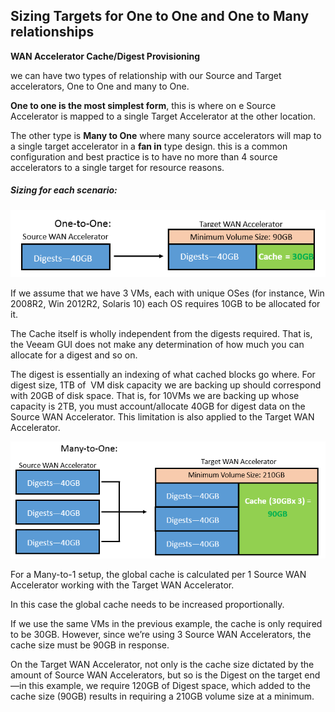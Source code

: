 <!--- This was last Changed 03-05-17 by PS --->
## Sizing Targets for One to One and One to Many relationships





**WAN Accelerator Cache/Digest Provisioning**

we can have two types of relationship with our Source and Target accelerators, One to One and many to One.

**One to one is the most simplest form**, this is where on e Source Accelerator is mapped to a single Target Accelerator at the other location.

The other type is **Many to One** where many source accelerators will map to a single target accelerator in a **fan in** type design. this is a common configuration and best practice is to have no more than 4 source accelerators to a single target for resource reasons.

##### Sizing for each scenario:


![Target with One to One relationship](./Wan-Accel_Sizing-1-2-1.png)

If we assume that we have 3 VMs, each with unique OSes (for instance, Win 2008R2, Win 2012R2, Solaris 10) each OS requires 10GB to be allocated for it.

The Cache itself is wholly independent from the digests required. That is, the Veeam GUI does not make any determination of how much you can allocate for a digest and so on.

The digest is essentially an indexing of what cached blocks go where. For digest size, 1TB of 
VM disk capacity we are backing up should correspond with 20GB of disk space. That is, for 10VMs we are backing up whose capacity is 2TB, you must account/allocate 40GB for digest data on the Source WAN Accelerator. This limitation is also applied to the Target WAN Accelerator.



![Target with One to One relationship](./Wan-Accel_Sizing-Many-to-One.png)


For a Many-to-1 setup, the global cache is calculated per 1 Source WAN Accelerator working with the Target WAN Accelerator.

In this case the global cache needs to be increased proportionally.

If we use the same VMs in the previous example, the cache is only required to be 30GB. However, since we’re using 3 Source WAN Accelerators, the cache size must be 90GB in response.  

On the Target WAN Accelerator, not only is the cache size dictated by the amount of Source WAN Accelerators, but so is the Digest on the target end—in this example, we require 120GB of Digest space, which added to the cache size (90GB) results in requiring a 210GB volume size at a minimum.
